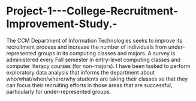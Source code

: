 # Project-1---College-Recruitment-Improvement-Study.-
The CCM Department of Information Technologies seeks to improve its recruitment process and increase the number of individuals from under-represented groups in its computing classes and majors.  A survey is administered every Fall semester in entry-level computing classes and computer literacy courses (for non-majors). I have been tasked to perform exploratory data analysis that informs the department about who/what/when/where/why students are taking their classes so that they can focus their recruiting efforts in those areas that are successful, particularly for under-represented groups.
